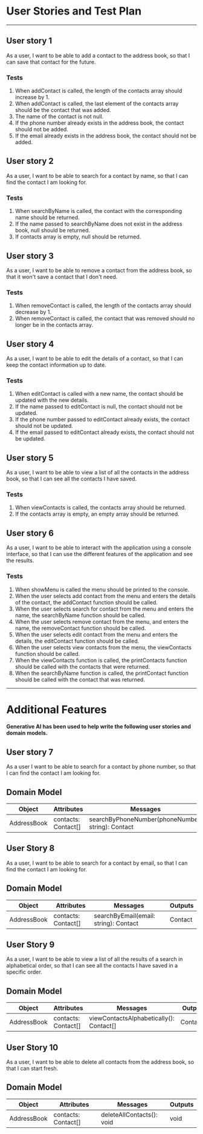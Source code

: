 # User Stories and Test Plan

---

## User story 1
As a user, I want to be able to add a contact to the address book, so that I can save that contact for the future.

### Tests
1. When addContact is called, the length of the contacts array should increase by 1.
2. When addContact is called, the last element of the contacts array should be the contact that was added.
3. The name of the contact is not null.
4. If the phone number already exists in the address book, the contact should not be added.
5. If the email already exists in the address book, the contact should not be added.

## User story 2
As a user, I want to be able to search for a contact by name, so that I can find the contact I am looking for.

### Tests
1. When searchByName is called, the contact with the corresponding name should be returned.
2. If the name passed to searchByName does not exist in the address book, null should be returned.
3. If contacts array is empty, null should be returned.

## User story 3
As a user, I want to be able to remove a contact from the address book, so that it won't save a contact that I don't need.

### Tests
1. When removeContact is called, the length of the contacts array should decrease by 1.
2. When removeContact is called, the contact that was removed should no longer be in the contacts array.

## User story 4
As a user, I want to be able to edit the details of a contact, so that I can keep the contact information up to date.

### Tests
1. When editContact is called with a new name, the contact should be updated with the new details. 
2. If the name passed to editContact is null, the contact should not be updated. 
3. If the phone number passed to editContact already exists, the contact should not be updated. 
4. If the email passed to editContact already exists, the contact should not be updated.

## User story 5
As a user, I want to be able to view a list of all the contacts in the address book, so that I can see all the contacts I have saved.

### Tests
1. When viewContacts is called, the contacts array should be returned.
2. If the contacts array is empty, an empty array should be returned.

## User story 6
As a user, I want to be able to interact with the application using a console interface, so that I can use the different features of the application and see the results.

### Tests
1. When showMenu is called the menu should be printed to the console.
2. When the user selects add contact from the menu and enters the details of the contact, the addContact function should be called. 
3. When the user selects search for contact from the menu and enters the name, the searchByName function should be called. 
4. When the user selects remove contact from the menu, and enters the name, the removeContact function should be called. 
5. When the user selects edit contact from the menu and enters the details, the editContact function should be called. 
6. When the user selects view contacts from the menu, the viewContacts function should be called. 
7. When the viewContacts function is called, the printContacts function should be called with the contacts that were returned. 
8. When the searchByName function is called, the printContact function should be called with the contact that was returned.


---
# Additional Features
#### Generative AI has been used to help write the following user stories and domain models.
## User story 7
As a user I want to be able to search for a contact by phone number, so that I can find the contact I am looking for.

## Domain Model
| Object | Attributes | Messages | Outputs |
| --- | --- | --- | --- |
| AddressBook | contacts: Contact[] | searchByPhoneNumber(phoneNumber: string): Contact | Contact |

## User Story 8
As a user, I want to be able to search for a contact by email, so that I can find the contact I am looking for.

## Domain Model
| Object | Attributes | Messages | Outputs |
| --- | --- | --- | --- |
| AddressBook | contacts: Contact[] | searchByEmail(email: string): Contact | Contact |

## User Story 9
As a user, I want to be able to view a list of all the results of a search in alphabetical order, so that I can see all the contacts I have saved in a specific order.

## Domain Model
| Object | Attributes | Messages | Outputs |
| --- | --- | --- | --- |
| AddressBook | contacts: Contact[] | viewContactsAlphabetically(): Contact[] | Contact[] |

## User Story 10
As a user, I want to be able to delete all contacts from the address book, so that I can start fresh.

## Domain Model
| Object | Attributes | Messages | Outputs |
| --- | --- | --- | --- |
| AddressBook | contacts: Contact[] | deleteAllContacts(): void | void |